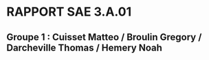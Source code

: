# RAPPORT SAE 3.A.01

## Groupe 1 : Cuisset Matteo / Broulin Gregory / Darcheville Thomas / Hemery Noah
